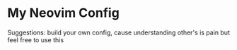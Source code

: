 # My Neovim Config
  Suggestions: build your own config, cause understanding other's is pain
  but feel free to use this

